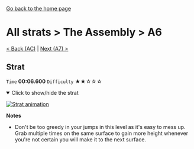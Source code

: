 [Go back to the home page](https://github.com/Doublevil/scbspeedrun)

# All strats > The Assembly > A6

[< Back (AC)](https://github.com/Doublevil/scbspeedrun/blob/main/levels/all_lvl/A/AC.md) | [Next (A7) >](https://github.com/Doublevil/scbspeedrun/blob/main/levels/all_lvl/A/A7.md)

## Strat

`Time` **00:06.600** `Difficulty` ★★☆☆☆
<details open>
  <summary>Click to show/hide the strat</summary>

  [![Strat animation](https://github.com/Doublevil/scbspeedrun/blob/main/media/levels/A/A6_Strat.webp)](https://github.com/Doublevil/scbspeedrun/blob/main/media/levels/A/A6_Strat.mp4?raw=true)

  **Notes**
  - Don't be too greedy in your jumps in this level as it's easy to mess up. Grab multiple times on the same surface to gain more height whenever you're not certain you will make it to the next surface.
</details>
